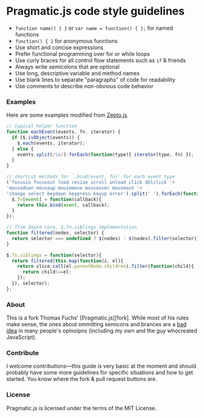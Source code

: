 # Pragmatic.js code style guidelines

* `function name() { }` or `var name = function() { };` for named functions
* `function() { }` for anonymous functions
* Use short and concise expressions
* Prefer functional programming over for or while loops
* Use curly braces for all control flow statements such as `if` & friends
* Always write semicolons that are optional
* Use long, descriptive variable and method names
* Use blank lines to separate "paragraphs" of code for readability
* Use comments to describe non-obvious code behavior

### Examples

Here are some examples modified from [Zepto.js][zepto].

```javascript
// typical helper function
function eachEvent(events, fn, iterator) {
  if ($.isObject(events)) {
    $.each(events, iterator);
  } else {
    events.split(/\s/).forEach(function(type){ iterator(type, fn) });
  }
}

// shortcut methods for `.bind(event, fn)` for each event type
('focusin focusout load resize scroll unload click dblclick '+
'mousedown mouseup mousemove mouseover mouseout '+
'change select keydown keypress keyup error').split(' ').forEach(function(event) {
  $.fn[event] = function(callback){ 
    return this.bind(event, callback);
  }
});

// from Zepto core, $.fn.siblings implementation
function filtered(nodes, selector) {
  return selector === undefined ? $(nodes) : $(nodes).filter(selector)};
}

$.fn.siblings = function(selector){
  return filtered(this.map(function(i, el){
    return slice.call(el.parentNode.children).filter(function(child){ 
      return child!==el;
    });
  }), selector);
};
```

### About

This is a fork Thomas Fuchs' [Pragmatic.js][fork]. While most of his rules make sense, 
the ones about ommitting semicons and brances are a [bad idea][bad] in many people's opinoipns
(including my own and the guy whocreated JavaScript).

### Contribute

I welcome contributions—this guide is very basic at the moment and should probably have some more
guidelines for specific situations and how to get started. You know where the fork & pull request
buttons are.

### License

Pragmatic.js is licensed under the terms of the MIT License.

  [form]: https://github.com/madrobby/pragmatic.js
  [zepto]: http://zeptojs.com/
  [bad]: http://brendaneich.com/2012/04/the-infernal-semicolon/